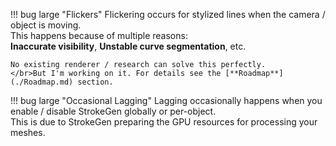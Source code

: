 ﻿!!! bug large "Flickers"
    Flickering occurs for stylized lines when the camera / object is moving.
    </br>This happens because of multiple reasons:
    </br>**Inaccurate visibility**, **Unstable curve segmentation**, etc. 

    No existing renderer / research can solve this perfectly.
    </br>But I'm working on it. For details see the [**Roadmap**](./Roadmap.md) section. 

!!! bug large "Occasional Lagging"
    Lagging occasionally happens when you enable / disable StrokeGen globally or per-object.
    </br>This is due to StrokeGen preparing the GPU resources for processing your meshes. 
